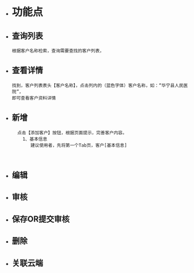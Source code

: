* # 功能点

* ## 查询列表
 
   ```
  根据客户名称检索，查询需要查找的客户列表，
  ```

* ## 查看详情
  
  ```
  找到，客户列表表头【客户名称】，点击列内的（蓝色字体）客户名称，如：“华宁县人民医院”，
  即可查看客户资料详情
  ```

* ## 新增

  ```
    点击【添加客户】按钮，根据页面提示，完善客户内容。
      1、基本信息
         建议使用者，先将第一个Tab页，客户[基本信息]
      
    
  ```

* ## 编辑

* ## 审核
* ## 保存OR提交审核
* ## 删除
* ## 关联云端




